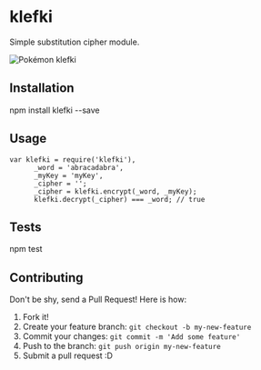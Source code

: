 # klefki
Simple substitution cipher module.

![Pokémon klefki](http://img.pokemondb.net/artwork/dream/klefki.png)


## Installation

  npm install klefki --save

## Usage

```
var klefki = require('klefki'),
      _word = 'abracadabra',
      _myKey = 'myKey',
      _cipher = '';
      _cipher = klefki.encrypt(_word, _myKey);
      klefki.decrypt(_cipher) === _word; // true
```

## Tests

  npm test

    
## Contributing

Don't be shy, send a Pull Request! Here is how:

1. Fork it!
2. Create your feature branch: `git checkout -b my-new-feature`
3. Commit your changes: `git commit -m 'Add some feature'`
4. Push to the branch: `git push origin my-new-feature`
5. Submit a pull request :D